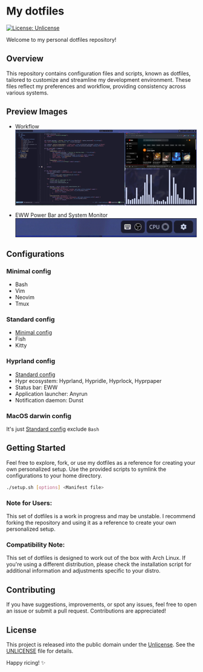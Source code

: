 # My dotfiles

[![License: Unlicense](https://img.shields.io/badge/License-Unlicense-blue.svg)](http://unlicense.org/)

Welcome to my personal dotfiles repository!

## Overview

This repository contains configuration files and scripts, known as dotfiles, tailored to customize and streamline my development environment. These files reflect my preferences and workflow, providing consistency across various systems.

## Preview Images
- Workflow
![Screenshot](https://github.com/lulkien/dotfiles/blob/8691e1c876ddaf2436fc183f90470318af370012/previews/workflow.png)

- EWW Power Bar and System Monitor
![EWW Widget](https://github.com/lulkien/dotfiles/blob/8691e1c876ddaf2436fc183f90470318af370012/previews/systray-and-powerbar.gif)



## Configurations

### Minimal config
- Bash
- Vim
- Neovim
- Tmux

### Standard config
- [Minimal config](#minimal-config)
- Fish
- Kitty

### Hyprland config
- [Standard config](#standard-config)
- Hypr ecosystem: Hyprland, Hypridle, Hyprlock, Hyprpaper
- Status bar: EWW
- Application launcher: Anyrun
- Notification daemon: Dunst

### MacOS darwin config

It's just [Standard config](#standard-config) exclude `Bash`

## Getting Started

Feel free to explore, fork, or use my dotfiles as a reference for creating your own personalized setup. Use the provided scripts to symlink the configurations to your home directory.

```bash
./setup.sh [options] <Manifest file>
```

### Note for Users:

This set of dotfiles is a work in progress and may be unstable. I recommend forking the repository and using it as a reference to create your own personalized setup.

### Compatibility Note:

This set of dotfiles is designed to work out of the box with Arch Linux. If you're using a different distribution, please check the installation script for additional information and adjustments specific to your distro.

## Contributing

If you have suggestions, improvements, or spot any issues, feel free to open an issue or submit a pull request. Contributions are appreciated!

## License

This project is released into the public domain under the [Unlicense](https://unlicense.org). See the [UNLICENSE](https://github.com/lulkien/dotfiles/blob/master/UNLICENSE) file for details.

Happy ricing! ✨
